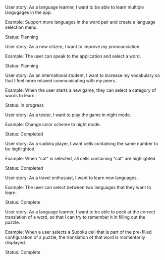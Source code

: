 User story: As a language learner, I want to be able to learn multiple langugages in the app.

Example: Support more languages in the word pair and create a language selection menu.

Status: Planning


User story: As a new citizen, I want to improve my pronounciation.

Example: The user can speak to the application and select a word.

Status: Planning


User story: As an international student, I want to increase my vocabulary so that I feel more relaxed communicating with my peers.

Example: When the user starts a new game, they can select a category of words to learn.

Status: In progress


User story: As a tester, I want to play the game in night mode.

Example: Change color scheme to night mode.

Status: Completed


User story: As a sudoku player, I want cells containing the same number to be highlighted.

Example: When "cat" is selected, all cells containing "cat" are highlighted.

Status: Completed


User story: As a travel enthusiast, I want to learn new languages.

Example: The user can select between two languages that they want to learn.

Status: Complete


User story: As a language learner, I want to be able to peek at the correct translation of a word, so that I can try to remember it in filling out the puzzle.

Example: When a user selects a Sudoku cell that is part of the pre-filled configuration of a puzzle, the translation of that word is momentarily displayed.

Status: Complete